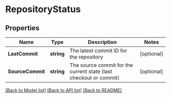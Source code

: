 # RepositoryStatus

## Properties

Name | Type | Description | Notes
------------ | ------------- | ------------- | -------------
**LastCommit** | **string** | The latest commit ID for the repository | [optional] 
**SourceCommit** | **string** | The source commit for the current state (last checkout or commit) | [optional] 

[[Back to Model list]](../README.md#documentation-for-models) [[Back to API list]](../README.md#documentation-for-api-endpoints) [[Back to README]](../README.md)


